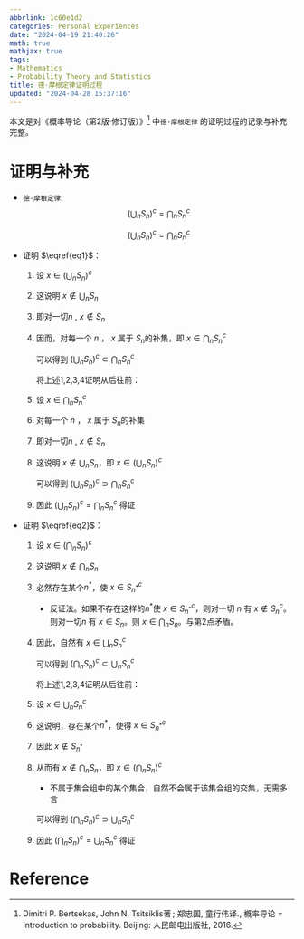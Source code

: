 ```yaml
---
abbrlink: 1c60e1d2
categories: Personal Experiences
date: "2024-04-19 21:40:26"
math: true
mathjax: true
tags:
- Mathematics
- Probability Theory and Statistics
title: 德·摩根定律证明过程
updated: "2024-04-28 15:37:16"
---
```


本文是对《概率导论（第2版·修订版）》[^1] 中`德·摩根定律`
的证明过程的记录与补充完整。

<!-- more -->

# 证明与补充

- `德·摩根定律`: $$
  \begin{equation}\label{eq1}\tag{1}
  (\bigcup_nS_n)^c=\bigcap_nS_n^c
  \end{equation}
  $$

  $$
  \begin{equation}\label{eq2}\tag{2}
  (\bigcup_nS_n)^c=\bigcap_nS_n^c
  \end{equation}
  $$

- 证明 $\eqref{eq1}$：

  1.  设 $x\in(\bigcup_nS_n)^c$

  2.  这说明 $x\notin \bigcup_nS_n$

  3.  即对一切$n$ , $x\notin S_n$

  4.  因而，对每一个 $n$ ， $x$ 属于 $S_n$的补集，即
      $x\in \bigcap_nS^c_n$

      可以得到 $(\bigcup_nS_n)^c\subset \bigcap_nS_n^c$

      将上述1,2,3,4证明从后往前：

  5.  设 $x\in \bigcap_nS^c_n$

  6.  对每一个 $n$ ， $x$ 属于 $S_n$的补集

  7.  即对一切$n$ , $x\notin S_n$

  8.  这说明 $x\notin \bigcup_nS_n$，即 $x\in(\bigcup_nS_n)^c$

      可以得到 $(\bigcup_nS_n)^c\supset \bigcap_nS_n^c$

  9.  因此 $(\bigcup_nS_n)^c=\bigcap_nS_n^c$ 得证

- 证明 $\eqref{eq2}$：

  1.  设 $x\in(\bigcap_nS_n)^c$

  2.  这说明 $x\notin \bigcap_nS_n$

  3.  必然存在某个$n^*$，使 $x \in S_{n^*}^c$

      - 反证法。如果不存在这样的$n^*$使 $x \in S_{n^*}^c$，则对一切 $n$
        有 $x \notin S_n^c$。则对一切$n$ 有 $x\in S_n$。则
        $x\in \bigcap_nS_n$。与第2点矛盾。

  4.  因此，自然有 $x\in \bigcup_nS_n^c$

      可以得到 $(\bigcap_nS_n)^c\subset \bigcup_nS_n^c$

      将上述1,2,3,4证明从后往前：

  5.  设 $x\in\bigcup_nS_n^c$

  6.  这说明，存在某个$n^*$，使得 $x \in S_{n^*}^c$

  7.  因此 $x\notin S_{n^*}$

  8.  从而有 $x\notin \bigcap_nS_n$，即 $x\in(\bigcap_nS_n)^c$

      - 不属于集合组中的某个集合，自然不会属于该集合组的交集，无需多言

      可以得到 $(\bigcap_nS_n)^c\supset \bigcup_nS_n^c$

  9.  因此 $(\bigcap_nS_n)^c=\bigcup_nS_n^c$ 得证

# Reference

[^1]: Dimitri P. Bertsekas, John N. Tsitsiklis著 ; 郑忠国, 童行伟译., 槪率导论 = Introduction to probability. Beijing: 人民邮电出版社, 2016.
